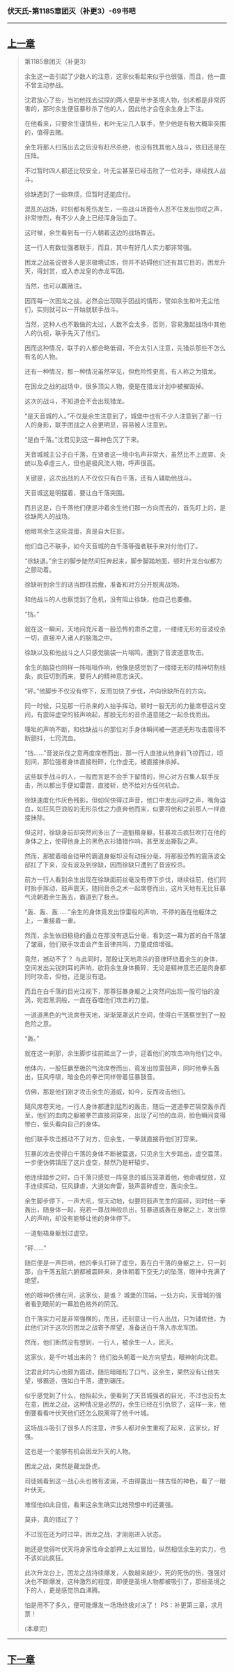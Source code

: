 ### 伏天氏-第1185章团灭（补更3）-69书吧

--------
[上一章](./9949d7e33e2161e4f00a327e26980039.md)
--------


>
>
>
>第1185章团灭（补更3）
>
>余生这一击引起了少数人的注意，这家伙看起来似乎也很强，而且，他一直不曾主动参战。
>
>沈君放心了些，当初他找去试探的两人便是半步圣境人物，剑术都是非常厉害的，那时余生便狂暴秒杀了他的人，因此他才会在余生身上下注。
>
>在他看来，只要余生谨慎些，和叶无尘几人联手，至少他是有极大概率突围的，值得去赌。
>
>余生将那人扫荡出去之后没有赶尽杀绝，也没有找其他人战斗，依旧还是在压阵。
>
>不过暂时四人都还比较安全，叶无尘甚至已经击败了一位对手，继续找人战斗。
>
>徐缺遇到了一些麻烦，但暂时还能应付。
>
>混乱的战场，时刻都有死伤发生，一些战斗场面令人忍不住发出惊叹之声，非常惨烈，有不少人身上已经浑身浴血了。
>
>这时候，余生看到有一行人朝着这边的战场靠近。
>
>这一行人有数位强者联手，而且，其中有好几人实力都非常强。
>
>困龙之战虽说很多人是求极境试炼，但并不妨碍他们还有其它目的，困龙升天，得封赏，或入赤龙皇的赤龙军团。
>
>当然，也可以赢赌注。
>
>因而每一次困龙之战，必然会出现联手团战的情形，譬如余生和叶无尘他们，实则就可以一开始就联手战斗。
>
>当然，这种人也不敢做的太过，人数不会太多，否则，容易激起战场中其他人的仇视，联手先灭了他们。
>
>因而这种情况，联手的人都会略低调，不会太引人注意，先猎杀那些不怎么有名的人物。
>
>还有一种情况，那一种情况虽然罕见，但危险性更高，有人称之为猎龙。
>
>在困龙之战的战场中，很多顶尖人物，便是在猎龙计划中被摧毁掉。
>
>这次的战斗，不知道会不会出现猎龙。
>
>“是天音城的人。”不仅是余生注意到了，城堡中也有不少人注意到了那一行人的身影，联手团战之人会更明显，容易被人注意到。
>
>“是白千落。”沈君见到这一幕神色沉了下来。
>
>天音城城主公子白千落，在贤者这一境中名声非常大，虽然比不上庞霄、炎统以及卓虚三人，但也是极风流人物，呼声很高。
>
>关键是，这次出战的人不仅仅只有白千落，还有人辅助他战斗。
>
>天音城这是明摆着，要让白千落突围。
>
>而且这是，白千落他们便是冲着余生他们那一方向而去的，首先盯上的，是徐缺两人的战场。
>
>他暗骂余生这些混蛋，真是自大狂妄。
>
>他们自己不联手，如今天音城的白千落等强者联手来对付他们了。
>
>“徐缺退。”余生的脚步陡然间狂奔起来，脚步脚踏地面，顿时升龙台似都为之颤动着。
>
>徐缺听到余生的话当即往后撤，准备和对方分开脱离战场。
>
>和他战斗的人也察觉到了危机，没有阻止徐缺，他自己也要撤。
>
>“铛。”
>
>就在这一瞬间，天地间充斥着一股恐怖的肃杀之意，一缕缕无形的音波绞杀一切，直接冲入诸人的脑海之中。
>
>徐缺以及和他战斗之人只感觉脑袋一片嗡鸣，遭到了音波道意攻击。
>
>余生的脑袋也同样一阵嗡嗡作响，他像是感觉到了一缕缕无形的精神切割线条，疯狂切割而来，要将人的精神意志诛灭。
>
>“砰。”他脚步不仅没有停下，反而加快了步伐，冲向徐缺所在的方向。
>
>同一时候，只见那一行杀来的人抬手挥动，顿时一股无形的力量席卷这片空间，有震碎虚空的鼓声响起，那股无形的音杀道意随之一起杀伐而出。
>
>噗呲的声响不断，和徐缺战斗的那位对手身体瞬间被一道道无形攻击震得不断颤抖，七窍流血。
>
>“铛……”音波杀伐之意再度席卷而出，那一行人直接从他身前飞掠而过，顷刻间，那位强者身体直接粉碎，化作虚无，被直接抹杀掉。
>
>这些联手战斗的人，一般而言是不会手下留情的，担心对方召集人联手反击，所以都出手便如雷霆，直接斩，绝不给对方任何机会。
>
>徐缺速度化作灰色残影，但如何快得过声音，他口中发出闷哼之声，嘴角溢血，如狂风巨浪般的无形杀伐之力直奔他而来，似要将他和之前那人一样直接抹除。
>
>但这时，徐缺身前却突然间多出了一道魁梧身躯，狂暴攻击疯狂吹打在他的身体之上，使得他身上的黑色衣衫猎猎作响，甚至发出撕裂之声。
>
>然而，那披着暗金铠甲的霸道身躯却没有动摇分毫，将那股恐怖的震荡波全部扛了下来，没有波及到徐缺，因而徐缺只遭到了音波绞杀。
>
>前方一行人看到余生出现在徐缺面前丝毫没有停下步伐，继续往前，他们同时抬手挥动，鼓声震天，随同音杀之术一起席卷而出，这片天地有无比狂暴气流朝着余生轰去，霸道到了极点。
>
>“轰、轰、轰……”余生的身体竟发出惊雷般的声响，不停的轰在他躯体之上，一重接着一重。
>
>然而，余生依旧稳稳的矗立在那没有退后分毫，看到这一幕为首的白千落皱了皱眉，他们联手攻击会产生音律共鸣，力量成倍增强。
>
>竟然，撼动不了？
>与此同时，那股让天地肃杀的音律环绕着余生的身体，空间发出尖锐刺耳的声响，欲将余生身体撕碎，无论是精神意志还是肉身都同时攻击，但他，还是没有退。
>
>而且在白千落的目光注视下，那尊狂暴身躯之上突然间出现一股可怕的漩涡，宛若黑洞般，一直在吞噬他们攻击的力量。
>
>一道道黑色的气流席卷天地，渐渐笼罩这片空间，使得白千落察觉到了一股危险之意。
>
>“轰。”
>
>就在这一刹那，余生脚步往前踏出了一步，迎着他们的攻击冲向他们之中。
>
>他体内，一股狂霸至极的气流席卷而出，竟发出惊雷鼓声，同时他拳头轰出，狂风呼啸，暗金色的拳芒同样带着狂暴鼓音。
>
>仿佛，那是他们刚才攻击余生的道威，如今，反而攻击他们。
>
>飓风席卷天地，一行人身体都遭到猛烈的轰击，随后一道道拳芒隔空轰杀而至，他们的血肉之躯被拳芒直接洞穿来，出现了可怕的血洞，脸色瞬间变得惨白，低头看向自己的身体。
>
>他们联手攻击撼动不了对方，但余生，一拳就直接将他们打穿来。
>
>狂暴的攻击使得白千落的身体不断被震退，只见余生大步踏出，虚空震荡，一步便仿佛镇压了这片虚空，赫然乃是轩辕步。
>
>他连续踏步之时，白千落只感觉一阵窒息的威压笼罩着他，他命魂绽放，双手连续挥动，狂风肆虐，大道如奔雷，鼓声震碎虚空，轰向余生。
>
>余生脚步停下，一声大吼，惊天动地，似要将鼓声生生的震碎，同时他一拳轰出，随身体一起，宛若一尊战神般杀出，狂暴道威轰在身躯之上，发出惊人的声响，却没有能够让他的身体停下。
>
>一道魁梧身躯划过虚空。
>
>“砰……”
>
>随后便是一声巨响，他的拳头打碎了虚空，轰在白千落的身躯之上，只一刹那，白千落五脏六腑都被震碎来，身体朝着下空无力的坠落，眼神中充满了绝望。
>
>他的眼神仿佛在问，这家伙，是谁？
>城堡的顶端，一处方向，天音城的强者看到眼前的一幕脸色格外的阴沉。
>
>白千落实力可是非常强横的，而且，还刻意让一行人出战，只为辅佐他，为此他们对于这次的困龙之战寄予厚望，准备送白千落入赤龙军团。
>
>然而，他们断然没有想到，一行人，被余生一人，团灭。
>
>这家伙，是千叶城出来的？
>他们抬头朝着一处方向望去，眼神射向沈君。
>
>沈君此时内心也颇为震动，随后暗暗松了口气，这余生，果然没有让他失望，够霸道，强如白千落，遭到碾压。
>
>似乎感觉到了什么，他抬起头，便看到了天音城强者的目光，不过也没有太在意，困龙之战，这种情况是必然的，余生已经在引仇恨了，这样一来，他倒要看看叶伏天他们还怎么脱离得了他千叶城。
>
>这场战斗吸引了很多人的注意，许多人都对余生重视了起来，这家伙，好强。
>
>这也是一个能够有机会困龙升天的人物。
>
>困龙之战，果然是藏龙卧虎。
>
>司徒嫣看到这一战心头也微有波澜，不由得露出一抹古怪的神色，看了一眼叶伏天。
>
>难怪他如此自信，看来这余生确实比她预想中的还要强。
>
>莫非，真的错过了？
>
>不过现在还为时过早，困龙之战，才刚刚进入状态。
>
>她还是觉得叶伏天将身家性命全部押上太过冒险，纵然相信余生的实力，也不该如此疯狂。
>
>此次升龙台上，困龙之战持续爆发，人数越来越少，死的死伤的伤，强强对决也不断爆发，这种激烈的程度，即便是圣境人物都被吸引了，那些圣境之下的人，更是感觉热血沸腾。
>
>怕是用不了多久，便可能爆发一场场终极对决了！
>PS：补更第三章，求月票！
>
>(本章完)
>
>

--------
[下一章](./5eb715c1bed814b9b6ac49a7d6477737.md)
--------
